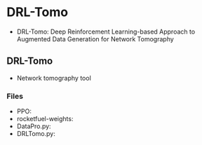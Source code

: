 # DRL-Tomo
- DRL-Tomo: Deep Reinforcement Learning-based Approach to Augmented Data Generation for Network Tomography

## DRL-Tomo
- Network tomography tool

### Files
- PPO: 
- rocketfuel-weights: 
- DataPro.py: 
- DRLTomo.py: 
